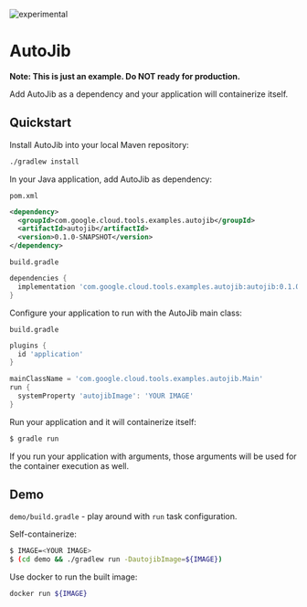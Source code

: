![experimental](https://img.shields.io/badge/stability-experimental-red.svg)

# AutoJib

**Note: This is just an example. Do NOT ready for production.**

Add AutoJib as a dependency and your application will containerize itself.

## Quickstart

Install AutoJib into your local Maven repository:

```bash
./gradlew install
```

In your Java application, add AutoJib as dependency:

`pom.xml`
```xml
<dependency>
  <groupId>com.google.cloud.tools.examples.autojib</groupId>
  <artifactId>autojib</artifactId>
  <version>0.1.0-SNAPSHOT</version>
</dependency>
```

`build.gradle`
```groovy
dependencies {
  implementation 'com.google.cloud.tools.examples.autojib:autojib:0.1.0-SNAPSHOT'
}
```

Configure your application to run with the AutoJib main class:

`build.gradle`
```groovy
plugins {
  id 'application'
}

mainClassName = 'com.google.cloud.tools.examples.autojib.Main'
run {
  systemProperty 'autojibImage': 'YOUR IMAGE'
}
```

Run your application and it will containerize itself:

```bash
$ gradle run
``` 

If you run your application with arguments, those arguments will be used for the container execution as well.

## Demo

`demo/build.gradle` - play around with `run` task configuration.

Self-containerize:

```bash
$ IMAGE=<YOUR IMAGE>
$ (cd demo && ./gradlew run -DautojibImage=${IMAGE})
```

Use docker to run the built image:

```bash
docker run ${IMAGE}
```
